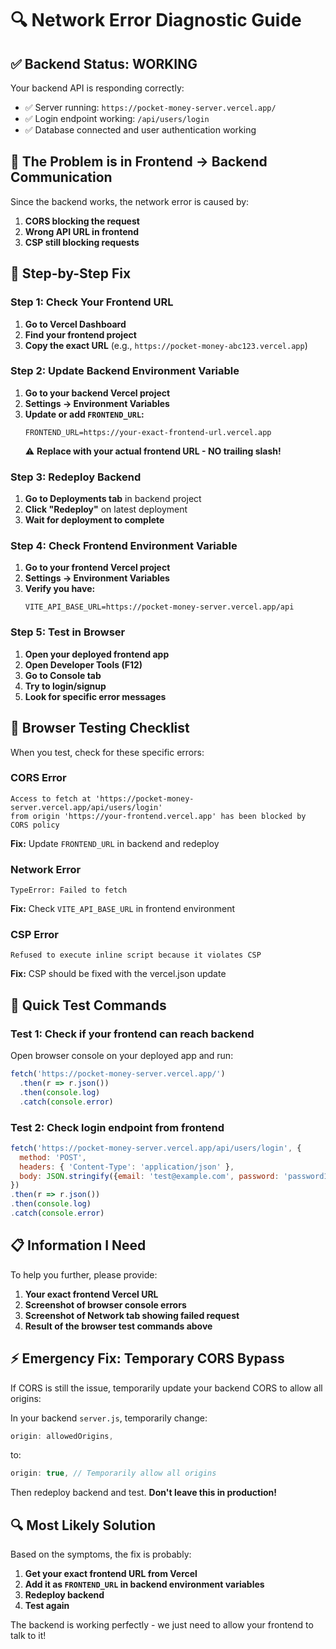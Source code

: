 # 🔍 Network Error Diagnostic Guide

## ✅ Backend Status: WORKING
Your backend API is responding correctly:
- ✅ Server running: `https://pocket-money-server.vercel.app/`
- ✅ Login endpoint working: `/api/users/login`
- ✅ Database connected and user authentication working

## 🚨 The Problem is in Frontend → Backend Communication

Since the backend works, the network error is caused by:
1. **CORS blocking the request**
2. **Wrong API URL in frontend**
3. **CSP still blocking requests**

## 🔧 Step-by-Step Fix

### Step 1: Check Your Frontend URL
1. **Go to Vercel Dashboard**
2. **Find your frontend project**
3. **Copy the exact URL** (e.g., `https://pocket-money-abc123.vercel.app`)

### Step 2: Update Backend Environment Variable
1. **Go to your backend Vercel project**
2. **Settings → Environment Variables**
3. **Update or add `FRONTEND_URL`:**
   ```
   FRONTEND_URL=https://your-exact-frontend-url.vercel.app
   ```
   ⚠️ **Replace with your actual frontend URL - NO trailing slash!**

### Step 3: Redeploy Backend
1. **Go to Deployments tab** in backend project
2. **Click "Redeploy"** on latest deployment
3. **Wait for deployment to complete**

### Step 4: Check Frontend Environment Variable
1. **Go to your frontend Vercel project**
2. **Settings → Environment Variables**
3. **Verify you have:**
   ```
   VITE_API_BASE_URL=https://pocket-money-server.vercel.app/api
   ```

### Step 5: Test in Browser
1. **Open your deployed frontend app**
2. **Open Developer Tools (F12)**
3. **Go to Console tab**
4. **Try to login/signup**
5. **Look for specific error messages**

## 🧪 Browser Testing Checklist

When you test, check for these specific errors:

### CORS Error
```
Access to fetch at 'https://pocket-money-server.vercel.app/api/users/login' 
from origin 'https://your-frontend.vercel.app' has been blocked by CORS policy
```
**Fix:** Update `FRONTEND_URL` in backend and redeploy

### Network Error
```
TypeError: Failed to fetch
```
**Fix:** Check `VITE_API_BASE_URL` in frontend environment

### CSP Error
```
Refused to execute inline script because it violates CSP
```
**Fix:** CSP should be fixed with the vercel.json update

## 🎯 Quick Test Commands

### Test 1: Check if your frontend can reach backend
Open browser console on your deployed app and run:
```javascript
fetch('https://pocket-money-server.vercel.app/')
  .then(r => r.json())
  .then(console.log)
  .catch(console.error)
```

### Test 2: Check login endpoint from frontend
```javascript
fetch('https://pocket-money-server.vercel.app/api/users/login', {
  method: 'POST',
  headers: { 'Content-Type': 'application/json' },
  body: JSON.stringify({email: 'test@example.com', password: 'password123'})
})
.then(r => r.json())
.then(console.log)
.catch(console.error)
```

## 📋 Information I Need

To help you further, please provide:

1. **Your exact frontend Vercel URL**
2. **Screenshot of browser console errors**
3. **Screenshot of Network tab showing failed request**
4. **Result of the browser test commands above**

## ⚡ Emergency Fix: Temporary CORS Bypass

If CORS is still the issue, temporarily update your backend CORS to allow all origins:

In your backend `server.js`, temporarily change:
```javascript
origin: allowedOrigins,
```
to:
```javascript
origin: true, // Temporarily allow all origins
```

Then redeploy backend and test. **Don't leave this in production!**

## 🔍 Most Likely Solution

Based on the symptoms, the fix is probably:
1. **Get your exact frontend URL from Vercel**
2. **Add it as `FRONTEND_URL` in backend environment variables**
3. **Redeploy backend**
4. **Test again**

The backend is working perfectly - we just need to allow your frontend to talk to it!
